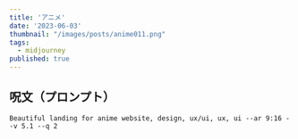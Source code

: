 ```yaml
---
title: 'アニメ'
date: '2023-06-03'
thumbnail: "/images/posts/anime011.png"
tags:
  - midjourney
published: true
---
```


## 呪文（プロンプト）
```
Beautiful landing for anime website, design, ux/ui, ux, ui --ar 9:16 --v 5.1 --q 2
```